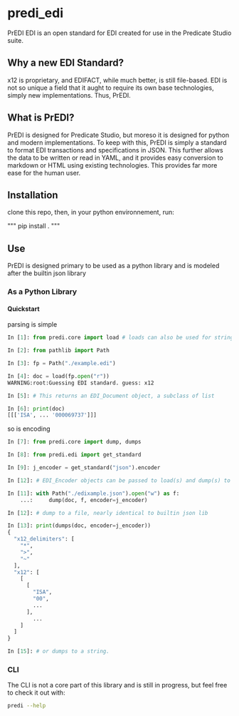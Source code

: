 # predi_edi

PrEDI EDI is an open standard for EDI created for use in the Predicate Studio suite.

## Why a new EDI Standard?

x12 is proprietary, and EDIFACT, while much better, is still file-based. EDI is not so unique a field that it aught to require its own base technologies, simply new implementations. Thus, PrEDI.

## What is PrEDI?

PrEDI is designed for Predicate Studio, but moreso it is designed for python and modern implementations. To keep with this, PrEDI is simply a standard to format EDI transactions and specifications in JSON. This further allows the data to be written or read in YAML, and it provides easy conversion to markdown or HTML using existing technologies. This provides far more ease for the human user.

## Installation

clone this repo, then, in your python environnement, run:

"""
pip install .
"""

## Use

PrEDI is designed primary to be used as a python library and is modeled after the builtin json library

### As a Python Library

#### Quickstart

parsing is simple

```python
In [1]: from predi.core import load # loads can also be used for strings

In [2]: from pathlib import Path

In [3]: fp = Path("./example.edi")

In [4]: doc = load(fp.open("r"))
WARNING:root:Guessing EDI standard. guess: x12

In [5]: # This returns an EDI_Document object, a subclass of list

In [6]: print(doc)
[[['ISA', ... '000069737']]]
```

so is encoding

```python
In [7]: from predi.core import dump, dumps

In [8]: from predi.edi import get_standard

In [9]: j_encoder = get_standard("json").encoder

In [12]: # EDI_Encoder objects can be passed to load(s) and dump(s) to ensure accurate encoding and decoding

In [11]: with Path("./edixample.json").open("w") as f:
    ...:     dump(doc, f, encoder=j_encoder)

In [12]: # dump to a file, nearly identical to builtin json lib

In [13]: print(dumps(doc, encoder=j_encoder))
{
  "x12_delimiters": [
    "*",
    ">",
    "~"
  ],
  "x12": [
    [
      [
        "ISA",
        "00",
        ...
      ],
        ...
    ]
  ]
}

In [15]: # or dumps to a string.
```

### CLI

The CLI is not a core part of this library and is still in progress, but feel free to check it out with:

```bash
predi --help
```
